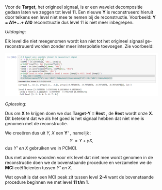 Voor de **Target**, het origineel signaal,  is er een wavelet decompositie gedaan laten we zeggen tot level 11.
Een nieuwe **Y** is reconstrueerd hieruit door telkens een level niet mee te nemen bij de reconstructie.
Voorbeeld: 
**Y = A1+...+ A10** reconstructie dus level 11 is  niet meer inbegrepen. 

*Uitdaging*:

Elk level die niet meegenomen wordt kan niet tot het origineel signaal ge-reconstruuerd worden zonder meer interpolatie toevoegen. Zie voorbeeld:

![Reconstruction](reconstructie_example.png)

*Oplossing*:

Dus om **X** te krijgen doen we dus **Target-Y = Rest** , de **Rest** wordt onze **X**. Dit betekent dat we als het goed is het signaal hebben dat niet mee is genomen met de reconstructie. 

We creeëren dus uit *Y, X* een **Y'** , namelijk : $$Y' = Y + \gamma X,$$ dus *Y' en X* gebruiken we in PCMCI. 

Dus met andere woorden voor elk level dat niet mee wordt genomen in de reconstructie doen we de bovenstaande procedure en verzamelen we de **MCI** coëfficienten tussen *Y' en X*. 

Wat opvalt is dat een MCI peak zit tussen level **2-4** want de bovenstaande procedure beginnen we met level **11 t/m 1**. 